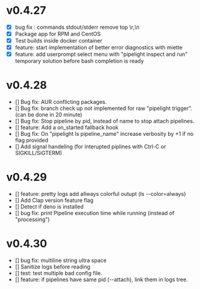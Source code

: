 # v0.4.27

- [x] bug fix : commands stdout/stderr remove top \r,\n
- [x] Package app for RPM and CentOS
- [x] Test builds inside docker container
- [x] feature: start implementation of better error diagnostics with miette
- [x] feature: add userprompt select menu with "pipelight inspect and run" temporary solution before bash completion is ready

# v0.4.28

- [] Bug fix: AUR conflicting packages.
- [] Bug fix: branch check up not implemented for raw "pipelight trigger". (can be done in 20 minute)
- [] Bug fix: Stop pipeline by pid, instead of name to stop attach pipelines.
- [] feature: Add a on_started fallback hook
- [] Bug fix: On "pipelight ls pipeline_name" increase verbosity by +1 if no flag provided
- [] Add signal handeling (for interupted piplines with Ctrl-C or SIGKILL/SiGTERM)

# v0.4.29

- [] feature: pretty logs add allways colorful outupt (ls --color=always)
- [] Add Clap version feature flag
- [] Detect if deno is installed
- [] bug fix: print Pipeline execution time while running (instead of "processing")

# v0.4.30

- [] bug fix: multiline string ultra space
- [] Sanitize logs before reading
- [] test: test multiple bad config file.
- [] feature: if pipelines have same pid (--attach), link them in logs tree.
